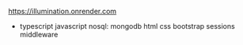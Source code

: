 https://illumination.onrender.com

* typescript
javascript
nosql: mongodb
html
css
bootstrap
sessions
middleware
